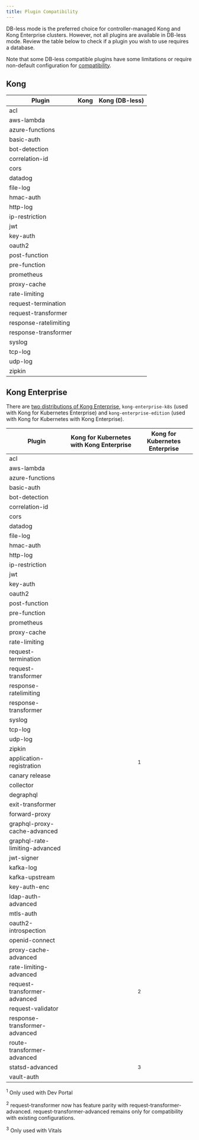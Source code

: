 ```yaml
---
title: Plugin Compatibility
---
```


DB-less mode is the preferred choice for controller-managed Kong and Kong
Enterprise clusters. However, not all plugins are available in DB-less mode.
Review the table below to check if a plugin you wish to use requires a
database.

Note that some DB-less compatible plugins have some limitations or require
non-default configuration for
[compatibility](/gateway-oss/latest/db-less-and-declarative-config/#plugin-compatibility).

## Kong

|  Plugin                 |  Kong                         |  Kong (DB-less)               |
|-------------------------|-------------------------------|-------------------------------|
|  acl                    |  <i class="fa fa-check"></i>  |  <i class="fa fa-check"></i>  |
|  aws-lambda             |  <i class="fa fa-check"></i>  |  <i class="fa fa-check"></i>  |
|  azure-functions        |  <i class="fa fa-check"></i>  |  <i class="fa fa-check"></i>  |
|  basic-auth             |  <i class="fa fa-check"></i>  |  <i class="fa fa-check"></i>  |
|  bot-detection          |  <i class="fa fa-check"></i>  |  <i class="fa fa-check"></i>  |
|  correlation-id         |  <i class="fa fa-check"></i>  |  <i class="fa fa-check"></i>  |
|  cors                   |  <i class="fa fa-check"></i>  |  <i class="fa fa-check"></i>  |
|  datadog                |  <i class="fa fa-check"></i>  |  <i class="fa fa-check"></i>  |
|  file-log               |  <i class="fa fa-check"></i>  |  <i class="fa fa-check"></i>  |
|  hmac-auth              |  <i class="fa fa-check"></i>  |  <i class="fa fa-check"></i>  |
|  http-log               |  <i class="fa fa-check"></i>  |  <i class="fa fa-check"></i>  |
|  ip-restriction         |  <i class="fa fa-check"></i>  |  <i class="fa fa-check"></i>  |
|  jwt                    |  <i class="fa fa-check"></i>  |  <i class="fa fa-check"></i>  |
|  key-auth               |  <i class="fa fa-check"></i>  |  <i class="fa fa-check"></i>  |
|  oauth2                 |  <i class="fa fa-check"></i>  |  <i class="fa fa-times"></i>  |
|  post-function          |  <i class="fa fa-check"></i>  |  <i class="fa fa-check"></i>  |
|  pre-function           |  <i class="fa fa-check"></i>  |  <i class="fa fa-check"></i>  |
|  prometheus             |  <i class="fa fa-check"></i>  |  <i class="fa fa-check"></i>  |
|  proxy-cache            |  <i class="fa fa-check"></i>  |  <i class="fa fa-check"></i>  |
|  rate-limiting          |  <i class="fa fa-check"></i>  |  <i class="fa fa-check"></i>  |
|  request-termination    |  <i class="fa fa-check"></i>  |  <i class="fa fa-check"></i>  |
|  request-transformer    |  <i class="fa fa-check"></i>  |  <i class="fa fa-check"></i>  |
|  response-ratelimiting  |  <i class="fa fa-check"></i>  |  <i class="fa fa-check"></i>  |
|  response-transformer   |  <i class="fa fa-check"></i>  |  <i class="fa fa-check"></i>  |
|  syslog                 |  <i class="fa fa-check"></i>  |  <i class="fa fa-check"></i>  |
|  tcp-log                |  <i class="fa fa-check"></i>  |  <i class="fa fa-check"></i>  |
|  udp-log                |  <i class="fa fa-check"></i>  |  <i class="fa fa-check"></i>  |
|  zipkin                 |  <i class="fa fa-check"></i>  |  <i class="fa fa-check"></i>  |

## Kong Enterprise

There are [two distributions of Kong Enterprise](https://github.com/Kong/kubernetes-ingress-controller/tree/master/docs/deployment#overview),
`kong-enterprise-k8s` (used with Kong for Kubernetes Enterprise) and
`kong-enterprise-edition` (used with Kong for Kubernetes with Kong Enterprise).

|  Plugin                          |  Kong for Kubernetes with Kong Enterprise  |  Kong for Kubernetes Enterprise           |
|----------------------------------|--------------------------------------------|-------------------------------------------|
|  acl                             |  <i class="fa fa-check"></i>               |  <i class="fa fa-check"></i>              |
|  aws-lambda                      |  <i class="fa fa-check"></i>               |  <i class="fa fa-check"></i>              |
|  azure-functions                 |  <i class="fa fa-check"></i>               |  <i class="fa fa-check"></i>              |
|  basic-auth                      |  <i class="fa fa-check"></i>               |  <i class="fa fa-check"></i>              |
|  bot-detection                   |  <i class="fa fa-check"></i>               |  <i class="fa fa-check"></i>              |
|  correlation-id                  |  <i class="fa fa-check"></i>               |  <i class="fa fa-check"></i>              |
|  cors                            |  <i class="fa fa-check"></i>               |  <i class="fa fa-check"></i>              |
|  datadog                         |  <i class="fa fa-check"></i>               |  <i class="fa fa-check"></i>              |
|  file-log                        |  <i class="fa fa-check"></i>               |  <i class="fa fa-check"></i>              |
|  hmac-auth                       |  <i class="fa fa-check"></i>               |  <i class="fa fa-check"></i>              |
|  http-log                        |  <i class="fa fa-check"></i>               |  <i class="fa fa-check"></i>              |
|  ip-restriction                  |  <i class="fa fa-check"></i>               |  <i class="fa fa-check"></i>              |
|  jwt                             |  <i class="fa fa-check"></i>               |  <i class="fa fa-check"></i>              |
|  key-auth                        |  <i class="fa fa-check"></i>               |  <i class="fa fa-check"></i>              |
|  oauth2                          |  <i class="fa fa-check"></i>               |  <i class="fa fa-times"></i>              |
|  post-function                   |  <i class="fa fa-check"></i>               |  <i class="fa fa-check"></i>              |
|  pre-function                    |  <i class="fa fa-check"></i>               |  <i class="fa fa-check"></i>              |
|  prometheus                      |  <i class="fa fa-check"></i>               |  <i class="fa fa-check"></i>              |
|  proxy-cache                     |  <i class="fa fa-check"></i>               |  <i class="fa fa-check"></i>              |
|  rate-limiting                   |  <i class="fa fa-check"></i>               |  <i class="fa fa-check"></i>              |
|  request-termination             |  <i class="fa fa-check"></i>               |  <i class="fa fa-check"></i>              |
|  request-transformer             |  <i class="fa fa-check"></i>               |  <i class="fa fa-check"></i>              |
|  response-ratelimiting           |  <i class="fa fa-check"></i>               |  <i class="fa fa-check"></i>              |
|  response-transformer            |  <i class="fa fa-check"></i>               |  <i class="fa fa-check"></i>              |
|  syslog                          |  <i class="fa fa-check"></i>               |  <i class="fa fa-check"></i>              |
|  tcp-log                         |  <i class="fa fa-check"></i>               |  <i class="fa fa-check"></i>              |
|  udp-log                         |  <i class="fa fa-check"></i>               |  <i class="fa fa-check"></i>              |
|  zipkin                          |  <i class="fa fa-check"></i>               |  <i class="fa fa-check"></i>              |
|  application-registration        |  <i class="fa fa-check"></i>               |  <i class="fa fa-times"></i><sup>1</sup>  |
|  canary release                  |  <i class="fa fa-check"></i>               |  <i class="fa fa-check"></i>              |
|  collector                       |  <i class="fa fa-check"></i>               |  <i class="fa fa-check"></i>              |
|  degraphql                       |  <i class="fa fa-check"></i>               |  <i class="fa fa-check"></i>              |
|  exit-transformer                |  <i class="fa fa-check"></i>               |  <i class="fa fa-times"></i>              |
|  forward-proxy                   |  <i class="fa fa-check"></i>               |  <i class="fa fa-check"></i>              |
|  graphql-proxy-cache-advanced    |  <i class="fa fa-check"></i>               |  <i class="fa fa-check"></i>              |
|  graphql-rate-limiting-advanced  |  <i class="fa fa-check"></i>               |  <i class="fa fa-check"></i>              |
|  jwt-signer                      |  <i class="fa fa-check"></i>               |  <i class="fa fa-check"></i>              |
|  kafka-log                       |  <i class="fa fa-check"></i>               |  <i class="fa fa-check"></i>              |
|  kafka-upstream                  |  <i class="fa fa-check"></i>               |  <i class="fa fa-check"></i>              |
|  key-auth-enc                    |  <i class="fa fa-check"></i>               |  <i class="fa fa-times"></i>              |
|  ldap-auth-advanced              |  <i class="fa fa-check"></i>               |  <i class="fa fa-check"></i>              |
|  mtls-auth                       |  <i class="fa fa-check"></i>               |  <i class="fa fa-check"></i>              |
|  oauth2-introspection            |  <i class="fa fa-check"></i>               |  <i class="fa fa-check"></i>              |
|  openid-connect                  |  <i class="fa fa-check"></i>               |  <i class="fa fa-check"></i>              |
|  proxy-cache-advanced            |  <i class="fa fa-check"></i>               |  <i class="fa fa-check"></i>              |
|  rate-limiting-advanced          |  <i class="fa fa-check"></i>               |  <i class="fa fa-check"></i>              |
|  request-transformer-advanced    |  <i class="fa fa-check"></i>               |  <i class="fa fa-times"></i><sup>2</sup>  |
|  request-validator               |  <i class="fa fa-check"></i>               |  <i class="fa fa-check"></i>              |
|  response-transformer-advanced   |  <i class="fa fa-check"></i>               |  <i class="fa fa-check"></i>              |
|  route-transformer-advanced      |  <i class="fa fa-check"></i>               |  <i class="fa fa-times"></i>              |
|  statsd-advanced                 |  <i class="fa fa-check"></i>               |  <i class="fa fa-times"></i><sup>3</sup>  |
|  vault-auth                      |  <i class="fa fa-check"></i>               |  <i class="fa fa-check"></i>              |

<sup>1</sup> Only used with Dev Portal

<sup>2</sup> request-transformer now has feature parity with
  request-transformer-advanced. request-transformer-advanced remains only for
  compatibility with existing configurations.

<sup>3</sup> Only used with Vitals
